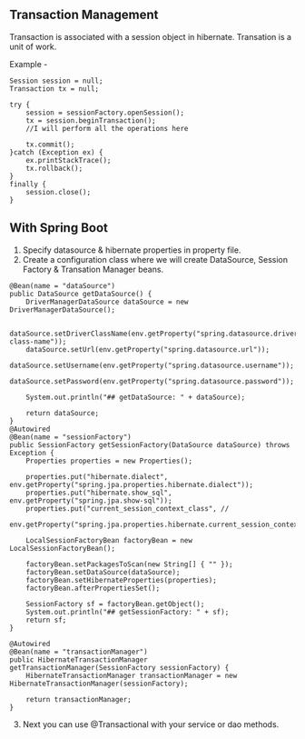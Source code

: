 ## Transaction Management

Transaction is associated with a session object in hibernate. Transation is a unit of work.

Example - 

```
Session session = null;  
Transaction tx = null;  
  
try {  
	session = sessionFactory.openSession();  
	tx = session.beginTransaction();  
	//I will perform all the operations here  
	  
	tx.commit();    
}catch (Exception ex) {  
	ex.printStackTrace();  
	tx.rollback();  
}  
finally {
	session.close();
}  
```

## With Spring Boot

1. Specify datasource & hibernate properties in property file.
2. Create a configuration class where we will create DataSource, Session Factory & Transation Manager beans.
```
@Bean(name = "dataSource")
public DataSource getDataSource() {
	DriverManagerDataSource dataSource = new DriverManagerDataSource();
	 
	dataSource.setDriverClassName(env.getProperty("spring.datasource.driver-class-name"));
	dataSource.setUrl(env.getProperty("spring.datasource.url"));
	dataSource.setUsername(env.getProperty("spring.datasource.username"));
	dataSource.setPassword(env.getProperty("spring.datasource.password"));

	System.out.println("## getDataSource: " + dataSource);

	return dataSource;
}
@Autowired
@Bean(name = "sessionFactory")
public SessionFactory getSessionFactory(DataSource dataSource) throws Exception {
	Properties properties = new Properties();
	
	properties.put("hibernate.dialect", env.getProperty("spring.jpa.properties.hibernate.dialect"));
	properties.put("hibernate.show_sql", env.getProperty("spring.jpa.show-sql"));
	properties.put("current_session_context_class", //
			env.getProperty("spring.jpa.properties.hibernate.current_session_context_class"));

	LocalSessionFactoryBean factoryBean = new LocalSessionFactoryBean();

	factoryBean.setPackagesToScan(new String[] { "" });
	factoryBean.setDataSource(dataSource);
	factoryBean.setHibernateProperties(properties);
	factoryBean.afterPropertiesSet();

	SessionFactory sf = factoryBean.getObject();
	System.out.println("## getSessionFactory: " + sf);
	return sf;
}
 
@Autowired
@Bean(name = "transactionManager")
public HibernateTransactionManager getTransactionManager(SessionFactory sessionFactory) {
	HibernateTransactionManager transactionManager = new HibernateTransactionManager(sessionFactory);

	return transactionManager;
}
```
3. Next you can use @Transactional with your service or dao methods.